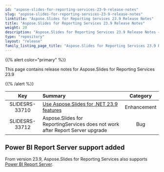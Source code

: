 ```yaml
---
id: "aspose-slides-for-reporting-services-23-9-release-notes"
slug: "aspose-slides-for-reporting-services-23-9-release-notes"
linktitle: "Aspose.Slides for Reporting Services 23.9 Release Notes"
title: "Aspose.Slides for Reporting Services 23.9 Release Notes"
weight: 20
description: "Aspose.Slides for Reporting Services 23.9 Release Notes – the latest updates and fixes."
type: "repository"
layout: "release"
family_listing_page_title: "Aspose.Slides for Reporting Services 23.9 Release Notes"
---
```


{{% alert color="primary" %}} 

This page contains release notes for Aspose.Slides for Reporting Services 23.9

{{% /alert %}} 

|**Key** |**Summary** |**Category** |
| :-: | :- | :-: |
|SLIDESRS-33710|[Use Aspose.Slides for .NET 23.9 features](/slides/net/release-notes/2023/aspose-slides-for-net-23-9-release-notes/)|Enhancement|
|SLIDESRS-33712|Aspose.Slides for ReportingServices does not work after Report Server upgrade|Bug|

## Power BI Report Server support added ##

From version 23.9, Aspose.Slides for Reporting Services also supports [Power BI Report Server](https://powerbi.microsoft.com/en-us/report-server/).
